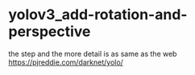 # yolov3_add-rotation-and-perspective
 the step and the more detail is as same as the web https://pjreddie.com/darknet/yolo/
